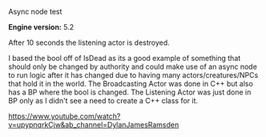 Async node test

**Engine version:** 5.2

After 10 seconds the listening actor is destroyed.

I based the bool off of IsDead as its a good example of something that should only be changed by authority and could make use of an async node to run logic after it has changed due to having many actors/creatures/NPCs that hold it in the world.
The Broadcasting Actor was done in C++ but also has a BP where the bool is changed. The Listening Actor was just done in BP only as I didn't see a need to create a C++ class for it.

https://www.youtube.com/watch?v=upypnqrkCjw&ab_channel=DylanJamesRamsden

